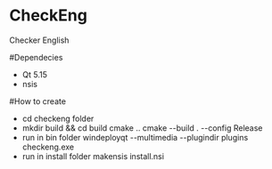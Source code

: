 # CheckEng
Checker English


#Dependecies
* Qt 5.15
* nsis

#How to create
* cd checkeng folder
* mkdir build && cd build
    cmake ..
    cmake --build . --config Release
* run in bin folder
    windeployqt --multimedia --plugindir plugins checkeng.exe
* run in install folder
    makensis install.nsi
